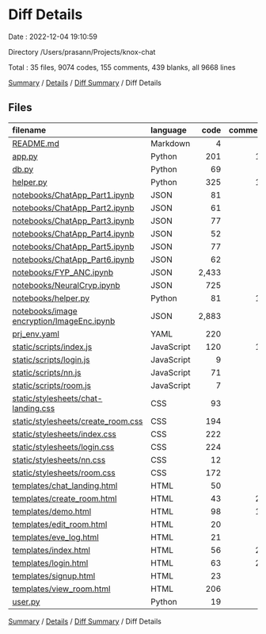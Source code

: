 # Diff Details

Date : 2022-12-04 19:10:59

Directory /Users/prasann/Projects/knox-chat

Total : 35 files,  9074 codes, 155 comments, 439 blanks, all 9668 lines

[Summary](results.md) / [Details](details.md) / [Diff Summary](diff.md) / Diff Details

## Files
| filename | language | code | comment | blank | total |
| :--- | :--- | ---: | ---: | ---: | ---: |
| [README.md](/README.md) | Markdown | 4 | 0 | 4 | 8 |
| [app.py](/app.py) | Python | 201 | 15 | 47 | 263 |
| [db.py](/db.py) | Python | 69 | 4 | 38 | 111 |
| [helper.py](/helper.py) | Python | 325 | 13 | 74 | 412 |
| [notebooks/ChatApp_Part1.ipynb](/notebooks/ChatApp_Part1.ipynb) | JSON | 81 | 0 | 1 | 82 |
| [notebooks/ChatApp_Part2.ipynb](/notebooks/ChatApp_Part2.ipynb) | JSON | 61 | 0 | 1 | 62 |
| [notebooks/ChatApp_Part3.ipynb](/notebooks/ChatApp_Part3.ipynb) | JSON | 77 | 0 | 1 | 78 |
| [notebooks/ChatApp_Part4.ipynb](/notebooks/ChatApp_Part4.ipynb) | JSON | 52 | 0 | 1 | 53 |
| [notebooks/ChatApp_Part5.ipynb](/notebooks/ChatApp_Part5.ipynb) | JSON | 77 | 0 | 1 | 78 |
| [notebooks/ChatApp_Part6.ipynb](/notebooks/ChatApp_Part6.ipynb) | JSON | 62 | 0 | 1 | 63 |
| [notebooks/FYP_ANC.ipynb](/notebooks/FYP_ANC.ipynb) | JSON | 2,433 | 0 | 1 | 2,434 |
| [notebooks/NeuralCryp.ipynb](/notebooks/NeuralCryp.ipynb) | JSON | 725 | 0 | 1 | 726 |
| [notebooks/helper.py](/notebooks/helper.py) | Python | 81 | 11 | 19 | 111 |
| [notebooks/image encryption/ImageEnc.ipynb](/notebooks/image%20encryption/ImageEnc.ipynb) | JSON | 2,883 | 2 | 0 | 2,885 |
| [prj_env.yaml](/prj_env.yaml) | YAML | 220 | 0 | 1 | 221 |
| [static/scripts/index.js](/static/scripts/index.js) | JavaScript | 120 | 12 | 9 | 141 |
| [static/scripts/login.js](/static/scripts/login.js) | JavaScript | 9 | 0 | 4 | 13 |
| [static/scripts/nn.js](/static/scripts/nn.js) | JavaScript | 71 | 1 | 21 | 93 |
| [static/scripts/room.js](/static/scripts/room.js) | JavaScript | 7 | 2 | 5 | 14 |
| [static/stylesheets/chat-landing.css](/static/stylesheets/chat-landing.css) | CSS | 93 | 0 | 16 | 109 |
| [static/stylesheets/create_room.css](/static/stylesheets/create_room.css) | CSS | 194 | 9 | 43 | 246 |
| [static/stylesheets/index.css](/static/stylesheets/index.css) | CSS | 222 | 0 | 17 | 239 |
| [static/stylesheets/login.css](/static/stylesheets/login.css) | CSS | 224 | 5 | 34 | 263 |
| [static/stylesheets/nn.css](/static/stylesheets/nn.css) | CSS | 12 | 0 | 1 | 13 |
| [static/stylesheets/room.css](/static/stylesheets/room.css) | CSS | 172 | 1 | 12 | 185 |
| [templates/chat_landing.html](/templates/chat_landing.html) | HTML | 50 | 2 | 4 | 56 |
| [templates/create_room.html](/templates/create_room.html) | HTML | 43 | 22 | 14 | 79 |
| [templates/demo.html](/templates/demo.html) | HTML | 98 | 11 | 15 | 124 |
| [templates/edit_room.html](/templates/edit_room.html) | HTML | 20 | 0 | 0 | 20 |
| [templates/eve_log.html](/templates/eve_log.html) | HTML | 21 | 0 | 4 | 25 |
| [templates/index.html](/templates/index.html) | HTML | 56 | 23 | 6 | 85 |
| [templates/login.html](/templates/login.html) | HTML | 63 | 22 | 12 | 97 |
| [templates/signup.html](/templates/signup.html) | HTML | 23 | 0 | 0 | 23 |
| [templates/view_room.html](/templates/view_room.html) | HTML | 206 | 0 | 22 | 228 |
| [user.py](/user.py) | Python | 19 | 0 | 9 | 28 |

[Summary](results.md) / [Details](details.md) / [Diff Summary](diff.md) / Diff Details